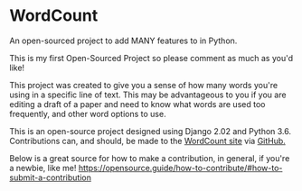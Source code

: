# WordCount
  An open-sourced project to add MANY features to in Python.

  This is my first Open-Sourced Project so please comment as much as you'd like!

  This project was created to give you a sense of how many words you're using in a
  specific line of text. This may be advantageous to you if you are editing a
  draft of a paper and need to know what words are used too frequently, and
  other word options to use.

  This is an open-source project designed using Django 2.02 and Python 3.6.
  Contributions can, and should, be made to the <a href="nola321.pythonanywhere.com">WordCount site</a> via <a href="https://github.com/katebailey1230/WordCount">GitHub.</a>


  Below is a great source for how to make a contribution, in general, if you're a newbie, like me!
  https://opensource.guide/how-to-contribute/#how-to-submit-a-contribution
